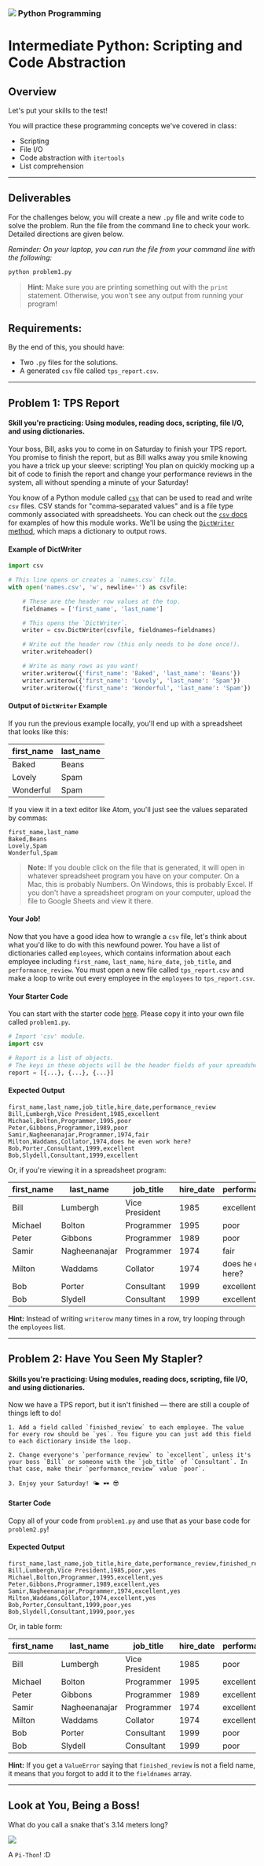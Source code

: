 ### ![](https://ga-dash.s3.amazonaws.com/production/assets/logo-9f88ae6c9c3871690e33280fcf557f33.png) Python Programming

# Intermediate Python: Scripting and Code Abstraction

## Overview

Let's put your skills to the test!

You will practice these programming concepts we've covered in class:
* Scripting
* File I/O
* Code abstraction with `itertools`
* List comprehension

---

## Deliverables

For the challenges below, you will create a new `.py` file and write code to solve the problem. Run the file from the command line to check your work. Detailed directions are given below.

*Reminder: On your laptop, you can run the file from your command line with the following:*

```python
python problem1.py
```

> **Hint:** Make sure you are printing something out with the `print` statement. Otherwise, you won't see any output from running your program!

## Requirements:

By the end of this, you should have:
- Two `.py` files for the solutions.
- A generated `csv` file called `tps_report.csv`.

---

## Problem 1: TPS Report

#### Skill you're practicing: Using modules, reading docs, scripting, file I/O, and using dictionaries.

Your boss, Bill, asks you to come in on Saturday to finish your TPS report. You promise to finish the report, but as Bill walks away you smile knowing you have a trick up your sleeve: scripting! You plan on quickly mocking up a bit of code to finish the report and change your performance reviews in the system, all without spending a minute of your Saturday!

You know of a Python module called [`csv`](https://docs.python.org/3/library/csv.html) that can be used to read and write `csv` files. CSV stands for "comma-separated values" and is a file type commonly associated with spreadsheets. You can check out the [`csv` docs](https://docs.python.org/3/library/csv.html) for examples of how this module works. We'll be using the [`DictWriter` method](https://docs.python.org/3/library/csv.html#csv.DictWriter), which maps a dictionary to output rows.

#### Example of DictWriter

```python
import csv

# This line opens or creates a `names.csv` file.
with open('names.csv', 'w', newline='') as csvfile:

    # These are the header row values at the top.
    fieldnames = ['first_name', 'last_name']

    # This opens the `DictWriter`.
    writer = csv.DictWriter(csvfile, fieldnames=fieldnames)

    # Write out the header row (this only needs to be done once!).
    writer.writeheader()

    # Write as many rows as you want!
    writer.writerow({'first_name': 'Baked', 'last_name': 'Beans'})
    writer.writerow({'first_name': 'Lovely', 'last_name': 'Spam'})
    writer.writerow({'first_name': 'Wonderful', 'last_name': 'Spam'})
```

#### Output of `DictWriter` Example

If you run the previous example locally, you'll end up with a spreadsheet that looks like this:

| first_name | last_name |
| ---------- | --------- |
| Baked | Beans |
| Lovely | Spam |
| Wonderful | Spam |


If you view it in a text editor like Atom, you'll just see the values separated by commas:

```
first_name,last_name
Baked,Beans
Lovely,Spam
Wonderful,Spam
```

> **Note:** If you double click on the file that is generated, it will open in whatever spreadsheet program you have on your computer. On a Mac, this is probably Numbers. On Windows, this is probably Excel. If you don't have a spreadsheet program on your computer, upload the file to Google Sheets and view it there.


#### Your Job!

Now that you have a good idea how to wrangle a `csv` file, let's think about what you'd like to do with this newfound power. You have a list of dictionaries called `employees`, which contains information about each employee including `first_name`, `last_name`, `hire_date`, `job_title`, and `performance_review`. You must open a new file called `tps_report.csv` and make a loop to write out every employee in the `employees` to `tps_report.csv`.

#### Your Starter Code

You can start with the starter code [here](https://repl.it/@GAcoding/03-Python-TPS-Report). Please copy it into your own file called `problem1.py`.

```python
# Import 'csv' module.
import csv

# Report is a list of objects.
# The keys in these objects will be the header fields of your spreadsheet.
report = [{...}, {...}, {...}]
```

#### Expected Output

```
first_name,last_name,job_title,hire_date,performance_review
Bill,Lumbergh,Vice President,1985,excellent
Michael,Bolton,Programmer,1995,poor
Peter,Gibbons,Programmer,1989,poor
Samir,Nagheenanajar,Programmer,1974,fair
Milton,Waddams,Collator,1974,does he even work here?
Bob,Porter,Consultant,1999,excellent
Bob,Slydell,Consultant,1999,excellent
```

Or, if you're viewing it in a spreadsheet program:

| first_name | last_name | job_title | hire_date | performance_review |
| ------ | ----------- | ---------- | ---- | ------------------------ |
| Bill | Lumbergh | Vice President | 1985 | excellent |
| Michael | Bolton | Programmer | 1995 | poor |
| Peter | Gibbons | Programmer | 1989 | poor |
| Samir | Nagheenanajar | Programmer | 1974 | fair |
| Milton | Waddams | Collator | 1974 | does he even work here? |
| Bob | Porter | Consultant | 1999 | excellent |
| Bob | Slydell | Consultant | 1999 | excellent |


**Hint:** Instead of writing `writerow` many times in a row, try looping through the `employees` list.

---

## Problem 2: Have You Seen My Stapler?

#### Skills you're practicing: Using modules, reading docs, scripting, file I/O, and using dictionaries.

Now we have a TPS report, but it isn't finished — there are still a couple of things left to do!

```
1. Add a field called `finished_review` to each employee. The value for every row should be `yes`. You figure you can just add this field to each dictionary inside the loop.

2. Change everyone's `performance_review` to `excellent`, unless it's your boss `Bill` or someone with the `job_title` of `Consultant`. In that case, make their `performance_review` value `poor`.

3. Enjoy your Saturday! 🌤 🕶 😎
```

#### Starter Code

Copy all of your code from `problem1.py` and use that as your base code for `problem2.py`!

#### Expected Output

```
first_name,last_name,job_title,hire_date,performance_review,finished_review
Bill,Lumbergh,Vice President,1985,poor,yes
Michael,Bolton,Programmer,1995,excellent,yes
Peter,Gibbons,Programmer,1989,excellent,yes
Samir,Nagheenanajar,Programmer,1974,excellent,yes
Milton,Waddams,Collator,1974,excellent,yes
Bob,Porter,Consultant,1999,poor,yes
Bob,Slydell,Consultant,1999,poor,yes
```

Or, in table form:

| first_name | last_name | job_title | hire_date | performance_review | finished_review |
| ------ | ----------- | ---------- | ---- | ------------------------ | ----- |
| Bill | Lumbergh | Vice President | 1985 | poor | yes |
| Michael | Bolton | Programmer | 1995 | excellent | yes |
| Peter | Gibbons | Programmer | 1989 | excellent | yes |
| Samir | Nagheenanajar | Programmer | 1974 | excellent | yes |
| Milton | Waddams | Collator | 1974 | excellent | yes |
| Bob | Porter | Consultant | 1999 | poor | yes |
| Bob | Slydell | Consultant | 1999 | poor | yes |


**Hint:** If you get a `ValueError` saying that `finished_review` is not a field name, it means that you forgot to add it to the `fieldnames` array.

---

## Look at You, Being a Boss!

What do you call a snake that's 3.14 meters long?

![](https://media.giphy.com/media/3owyoUHuSSqDMEzVRu/giphy.gif)

A `Pi-Thon`! :D
